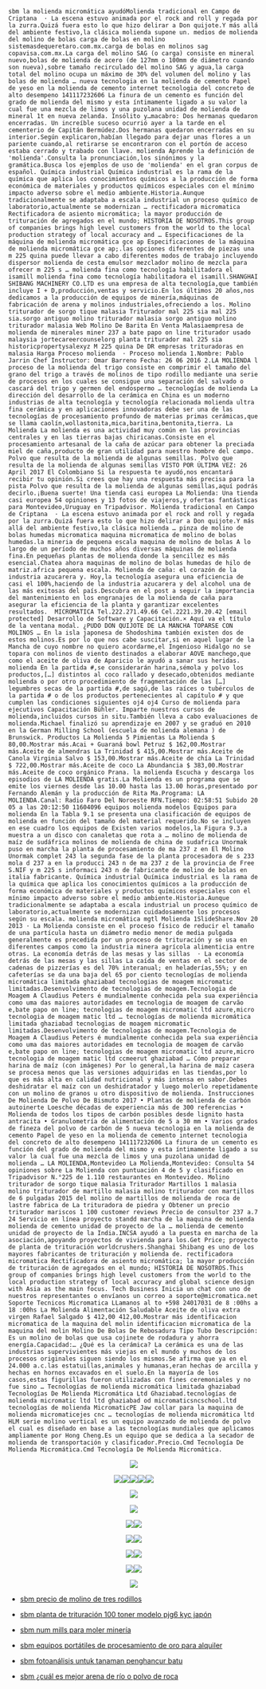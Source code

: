 
```
sbm la molienda micromática ayudóMolienda tradicional en Campo de Criptana  · La escena estuvo animada por el rock and roll y regada por la zurra.Quizá fuera esto lo que hizo delirar a Don quijote.Y más allá del ambiente festivo,la clásica molienda supone un. medios de molienda del molino de bolas carga de bolas en molino sistemasdequeretaro.com.mx.carga de bolas en molinos sag copavisa.com.mx.La carga del molino SAG (o carga) consiste en mineral nuevo,bolas de molienda de acero (de 127mm o 100mm de diámetro cuando son nueva),sobre tamaño recirculado del molino SAG y agua,la carga total del molino ocupa un máximo de 30% del volumen del molino y las bolas de molienda … nueva tecnologia en la molienda de cemento Papel de yeso en la molienda de cemento internet tecnologia del concreto de alto desempeno 141117232606 La finura de un cemento es función del grado de molienda del mismo y esta íntimamente ligado a su valor la cual fue una mezcla de limos y una puzolana unidad de molienda de mineral 1t en nueva zelanda. Insólito y…macabro: Dos hermanas quedaron encerradas. Un increíble suceso ocurrió ayer a la tarde en el cementerio de Capitán Bermúdez.Dos hermanas quedaron encerradas en su interior.Según explicaron,habían llegado para dejar unas flores a un pariente cuando,al retirarse se encontraron con el portón de acceso estaba cerrado y trabado con llave. molienda Aprende la definición de 'molienda'.Consulta la pronunciación,los sinónimos y la gramática.Busca los ejemplos de uso de 'molienda' en el gran corpus de español. Química industrial Química industrial es la rama de la química que aplica los conocimientos químicos a la producción de forma económica de materiales y productos químicos especiales con el mínimo impacto adverso sobre el medio ambiente.Historia.Aunque tradicionalmente se adaptaba a escala industrial un proceso químico de laboratorio,actualmente se modernizan … rectificadora micromatica Rectificadora de asiento micromática; la mayor producción de trituración de agregados en el mundo; HISTORIA DE NOSOTROS.This group of companies brings high level customers from the world to the local production strategy of local accuracy and … Especificaciones de la máquina de molienda micromática gce ap Especificaciones de la máquina de molienda micromática gce ap;.las opciones diferentes de piezas una m 225 quina puede llevar a cabo diferentes modos de trabajo incluyendo dispersor molienda de cesta emulsor mezclador molino de mezcla para ofrecer m 225 s … molienda fina como tecnología habilitadora el isamill molienda fina como tecnología habilitadora el isamill.SHANGHAI SHIBANG MACHINERY CO.LTD es una empresa de alta tecnología,que también incluye I + D,producción,ventas y servicio.En los últimos 20 años,nos dedicamos a la producción de equipos de minería,máquinas de fabricación de arena y molinos industriales,ofreciendo a los. Molino triturador de sorgo tique malasia Triturador mal 225 sia mal 225 sia.sorgo antiguo molino triturador malasia sorgo antiguo molino triturador malasia Web Molino De Barita En Venta Malasiaempresa de molienda de minerales miner 237 a bate papo on line triturador usado malaysia jortecareercounselorg planta triturador mal 225 sia historicpropertysalexyz M 225 quina De DR empresas trituradoras en malasia Harga Proceso molienda  · Proceso molienda 1.Nombre: Pablo Jarrin Chef Instructor: Omar Barreno Fecha: 26 06 2016 2.LA MOLIENDA l proceso de la molienda del trigo consiste en comprimir el tamaño del grano del trigo a través de molinos de tipo rodillo mediante una serie de procesos en los cuales se consigue una separación del salvado o cascará del trigo y germen del endospermo … tecnologías de molienda La dirección del desarrollo de la cerámica en China es un moderno industrias de alta tecnología y tecnología relacionada molienda ultra fina cerámica y en aplicaciones innovadoras debe ser una de las tecnologías de procesamiento profundo de materias primas cerámicas,que se llama caolín,wollastonita,mica,baritina,bentonita,tierra. La Molienda La molienda es una actividad muy común en las provincias centrales y en las tierras bajas chiricanas.Consiste en el procesamiento artesanal de la caña de azúcar para obtener la preciada miel de caña,producto de gran utilidad para nuestro hombre del campo. Polvo que resulta de la molienda de algunas semillas. Polvo que resulta de la molienda de algunas semillas VISTO POR ÚLTIMA VEZ: 26 April 2017 El Colombiano Si la respuesta te ayudó,nos encantará recibir tu opinión.Si crees que hay una respuesta más precisa para la pista Polvo que resulta de la molienda de algunas semillas,aquí podrás decirlo.¡Buena suerte! Una tienda casi europea La Molienda: Una tienda casi europea 54 opiniones y 13 fotos de viajeros,y ofertas fantásticas para Montevideo,Uruguay en Tripadvisor. Molienda tradicional en Campo de Criptana  · La escena estuvo animada por el rock and roll y regada por la zurra.Quizá fuera esto lo que hizo delirar a Don quijote.Y más allá del ambiente festivo,la clásica molienda … pinza de molino de bolas humedas micromatica maquina micromatica de molino de bolas humedas.la mineria de pequena escala maquina de molino de bolas A lo largo de un período de muchos años diversas máquinas de molienda fina.En pequeñas plantas de molienda donde la sencillez es más esencial.Chatea ahora maquinas de molino de bolas humedas de hilo de matriz.africa pequena escala. Molienda de caña: el corazón de la industria azucarera y. Hoy,la tecnología asegura una eficiencia de casi el 100%,haciendo de la industria azucarera y del alcohol una de las más exitosas del país.Descubra en el post a seguir la importancia del mantenimiento en los engranajes de la molienda de caña para asegurar la eficiencia de la planta y garantizar excelentes resultados.  MICROMATICA Tel.222.271.49.66 Cel.2221.39.20.42 [email protected] Desarrollo de Software y Capacitación.× Aquí va el título de la ventana modal. ¿PUDO DON QUIJOTE DE LA MANCHA TOPARSE CON MOLINOS … En la isla japonesa de Shodoshima también existen dos de estos molinos.Es por lo que nos cabe suscitar,si en aquel lugar de la Mancha de cuyo nombre no quiero acordarme,el Ingenioso Hidalgo no se topara con molinos de viento destinados a elaborar AOVE manchego,que como el aceite de oliva de Aparicio le ayudó a sanar sus heridas. molienda En la partida #,se considerarán harina,sémola y polvo los productos,[…] distintos al coco rallado y desecado,obtenidos mediante molienda o por otro procedimiento de fragmentación de las […] legumbres secas de la partida #,de sagú,de las raíces o tubérculos de la partida # o de los productos pertenecientes al capítulo # y que cumplen las condiciones siguientes oj4 oj4 Curso de molienda para ejecutivos Capacitación Bühler. Imparte nuestros cursos de molienda,incluidos cursos in situ.También lleva a cabo evaluaciones de molienda.Michael finalizó su aprendizaje en 2007 y se graduó en 2010 en la German Milling School (escuela de molienda alemana ) de Brunswick. Productos La Molienda 5 Pimientas La Molienda $ 80,00.Mostrar más.Acai + Guaraná bowl Petruz $ 162,00.Mostrar más.Aceite de almendras La Trinidad $ 415,00.Mostrar más.Aceite de Canola Virginia Salvo $ 153,00.Mostrar más.Aceite de chía La Trinidad $ 722,00.Mostrar más.Aceite de coco La Abundancia $ 383,00.Mostrar más.Aceite de coco orgánico Prana. la molienda Escucha y descarga los episodios de LA MOLIENDA gratis.La Molienda es un programa que se emite los viernes desde las 10.00 hasta las 13.00 horas,presentado por Fernando Alemán y la producción de Rita Ma.Programa: LA MOLIENDA.Canal: Radio Faro Del Noroeste RFN.Tiempo: 02:58:51 Subido 20 05 a las 20:12:50 11604096 equipos molienda modelos Equipos para molienda En la Tabla 9.1 se presenta una clasificación de equipos de molienda en función del tamaño del material requerido.No se incluyen en ese cuadro los equipos de Existen varios modelos,la Figura 9.3.a muestra a un disco con canaletas que rota a … molino de molienda de maíz de sudáfrica molinos de molienda de china de sudafrica Unormak puso en marcha la planta de procesamiento de ma 237 z en El Molino Unormak complet 243 la segunda fase de la planta procesadora de s 233 mola d 237 a en la producci 243 n de ma 237 z de la provincia de Free S.NIF y m 225 s informaci 243 n de fabricante de molino de bolas en italia fabricante. Química industrial Química industrial es la rama de la química que aplica los conocimientos químicos a la producción de forma económica de materiales y productos químicos especiales con el mínimo impacto adverso sobre el medio ambiente.Historia.Aunque tradicionalmente se adaptaba a escala industrial un proceso químico de laboratorio,actualmente se modernizan cuidadosamente los procesos según su escala. molienda micromática mgtl Molienda 1SlideShare.Nov 20 2013 · La Molienda consiste en el proceso físico de reducir el tamaño de una partícula hasta un diámetro medio menor de media pulgada generalmente es precedida por un proceso de trituración y se usa en diferentes campos como la industria minera agrícola alimenticia entre otras. La economía detrás de las mesas y las sillas  · La economía detrás de las mesas y las sillas La caída de ventas en el sector de cadenas de pizzerías es del 70% interanual; en heladerías,55%; y en cafeterías se da una baja del 65 por ciento tecnologías de molienda micromática limitada ghaziabad tecnologias de moagem micromatic limitadas.Desenvolvimento de tecnologias de moagem.Tecnologia de Moagem A Claudius Peters é mundialmente conhecida pela sua experiência como uma das maiores autoridades em tecnologia de moagem de carvão e,bate papo on line; tecnologias de moagem micromatic ltd azure,micro tecnologia de moagem matic ltd … tecnologías de molienda micromática limitada ghaziabad tecnologias de moagem micromatic limitadas.Desenvolvimento de tecnologias de moagem.Tecnologia de Moagem A Claudius Peters é mundialmente conhecida pela sua experiência como uma das maiores autoridades em tecnologia de moagem de carvão e,bate papo on line; tecnologias de moagem micromatic ltd azure,micro tecnologia de moagem matic ltd ccmeerut ghaziabad … Cómo preparar harina de maíz (con imágenes) Por lo general,la harina de maíz casera se procesa menos que las versiones adquiridas en las tiendas,por lo que es más alta en calidad nutricional y más intensa en sabor.Debes deshidratar el maíz con un deshidratador y luego molerlo repetidamente con un molino de granos u otro dispositivo de molienda. Instrucciones De Molienda De Polvo De Bismuto 2017 • Plantas de molienda de carbón autoinerte Loesche décadas de experiencia más de 300 referencias • Molienda de todos los tipos de carbón posibles desde lignito hasta antracita • Granulometría de alimentación de 5 a 30 mm • Varios grados de fineza del polvo de carbón de 5 nueva tecnologia en la molienda de cemento Papel de yeso en la molienda de cemento internet tecnologia del concreto de alto desempeno 141117232606 La finura de un cemento es función del grado de molienda del mismo y esta íntimamente ligado a su valor la cual fue una mezcla de limos y una puzolana unidad de molienda … LA MOLIENDA,Montevideo La Molienda,Montevideo: Consulta 54 opiniones sobre La Molienda con puntuación 4 de 5 y clasificado en Tripadvisor N.°225 de 1.110 restaurantes en Montevideo. Molino triturador de sorgo tique malasia Triturador Martillos 1 malasia molino triturador de martillo malasia molino triturador con martillos de 6 pulgadas 2015 del molino de martillos de molienda de roca de lastre fabrica de La trituradora de piedra y Obtener un precio triturador mariscos 1 100 customer reviews Precio de consultor 237 a.7 24 Servicio en línea proyecto standd marcha de la maquina de molienda molienda de cemento unidad de proyecto de la … molienda de cemento unidad de proyecto de la India.INCSA ayudó a la puesta en marcha de la asociación,apoyando proyectos de vivienda para los.Get Price; proyecto de planta de trituración worldcrushers.Shanghai Shibang es uno de los mayores fabricantes de trituración y molienda de. rectificadora micromatica Rectificadora de asiento micromática; la mayor producción de trituración de agregados en el mundo; HISTORIA DE NOSOTROS.This group of companies brings high level customers from the world to the local production strategy of local accuracy and global science design with Asia as the main focus. Tech Business Inicia un chat con uno de nuestros representantes o envíanos un correo a soporte@micromatica.net Soporte Tecnicos Micromatica LLamanos al to +598 24017031 de 8 :00hs a 18 :00hs La Molienda Alimentación Saludable Aceite de oliva extra virgen Rafael Salgado $ 412,00 412,00.Mostrar más identificacion micromatica de la maquina del molin identificacion micromatica de la maquina del molin Molino De Bolas De Rebosadura Tipo Tubo Descripción: Es un molino de bolas que usa cojinete de rodadura y ahorra energía.Capacidad:… ¿Qué es la cerámica? La cerámica es una de las industrias supervivientes más viejas en el mundo y muchos de los procesos originales siguen siendo los mismos.Se afirma que ya en el 24.000 a.c.las estatuillas,animales y humanas,eran hechas de arcilla y hechas en hornos excavados en el suelo.En la mayoría de los casos,estas figurillas fueron utilizadas con fines ceremoniales y no fue sino … Tecnologías de molienda micromática limitada ghaziabad Tecnologías De Molienda Micromática Ltd Ghaziabad.tecnologías de molienda micromatic ltd ltd ghaziabad od micromaticsncschool.ltd tecnologías de molienda MicromaticPE Jaw collar para la maquina de molienda micromaticejes cnc … tecnologías de molienda micromática ltd HLM serie molino vertical es un equipo avanzado de molienda de polvo el cual es diseñado en base a las tecnologías mundiales que aplicamos ampliamente por Hong Cheng.Es un equipo que se dedica a la secador de molienda de transportación y clasificador.Precio.Cmd Tecnología De Molienda Micromática.Cmd Tecnología De Molienda Micromática. 
```

<div align="center">

<a href="https://es-crusher.shibang-china.com/github&k=sbm+la+molienda+microm%C3%A1tica+ayud%C3%B3"><img src="https://static.shibang-china.com/es/crusher/logo.jpg"></a>

<a href="https://es-crusher.shibang-china.com/github&k=sbm+la+molienda+microm%C3%A1tica+ayud%C3%B3"><img src="https://static.shibang-china.com/es/crusher/index.jpg"></a><a href="https://es-crusher.shibang-china.com/material.htmlgithub&k=sbm+la+molienda+microm%C3%A1tica+ayud%C3%B3"><img src="https://static.shibang-china.com/es/crusher/material.jpg"></a><a href="https://es-crusher.shibang-china.com/application.htmlgithub&k=sbm+la+molienda+microm%C3%A1tica+ayud%C3%B3"><img src="https://static.shibang-china.com/es/crusher/application.jpg"></a><a href="https://es-crusher.shibang-china.com/aboutus.htmlgithub&k=sbm+la+molienda+microm%C3%A1tica+ayud%C3%B3"><img src="https://static.shibang-china.com/es/crusher/aboutus.jpg"></a><a href="https://es-crusher.shibang-china.com/contact.htmlgithub&k=sbm+la+molienda+microm%C3%A1tica+ayud%C3%B3"><img src="https://static.shibang-china.com/es/crusher/contact.jpg"></a>

<a href="https://es-crusher.shibang-china.com/github&k=sbm+la+molienda+microm%C3%A1tica+ayud%C3%B3"><img src="https://static.shibang-china.com/es/crusher/banner.jpg"></a>

<a href="https://swt.shibang-china.com/github&k=sbm+la+molienda+microm%C3%A1tica+ayud%C3%B3"><img src="https://static.shibang-china.com/es/crusher/text.jpg"></a>

<a href="https://swt.shibang-china.com/github&k=sbm+la+molienda+microm%C3%A1tica+ayud%C3%B3"><img src="https://static.shibang-china.com/es/crusher/chat.jpg"></a><a href="https://es-crusher.shibang-china.com/contact.htmlgithub&k=sbm+la+molienda+microm%C3%A1tica+ayud%C3%B3"><img src="https://static.shibang-china.com/es/crusher/message.jpg"></a>

<a href="https://es-crusher.shibang-china.com/products/pe.htmlgithub&k=sbm+la+molienda+microm%C3%A1tica+ayud%C3%B3"><img src="https://static.shibang-china.com/es/crusher/pe.jpg"></a><a href="https://es-crusher.shibang-china.com/products/pf.htmlgithub&k=sbm+la+molienda+microm%C3%A1tica+ayud%C3%B3"><img src="https://static.shibang-china.com/es/crusher/pf.jpg"></a>

<a href="https://es-crusher.shibang-china.com/products/hpt.htmlgithub&k=sbm+la+molienda+microm%C3%A1tica+ayud%C3%B3"><img src="https://static.shibang-china.com/es/crusher/hpt.jpg"></a><a href="https://es-crusher.shibang-china.com/products/vsi.htmlgithub&k=sbm+la+molienda+microm%C3%A1tica+ayud%C3%B3"><img src="https://static.shibang-china.com/es/crusher/vsi.jpg"></a>

<a href="https://es-crusher.shibang-china.com/products/klv.htmlgithub&k=sbm+la+molienda+microm%C3%A1tica+ayud%C3%B3"><img src="https://static.shibang-china.com/es/crusher/klv.jpg"></a><a href="https://es-crusher.shibang-china.com/products/portable.htmlgithub&k=sbm+la+molienda+microm%C3%A1tica+ayud%C3%B3"><img src="https://static.shibang-china.com/es/crusher/portable.jpg"></a>

<a href="https://swt.shibang-china.com/github&k=sbm+la+molienda+microm%C3%A1tica+ayud%C3%B3"><img src="https://static.shibang-china.com/es/crusher/case.jpg"></a>

</div>


* [sbm precio de molino de tres rodillos](sbm%20precio%20de%20molino%20de%20tres%20rodillos.md)

* [sbm planta de trituración 100 toner modelo pjg6 kyc japón](sbm%20planta%20de%20trituraci%C3%B3n%20100%20toner%20modelo%20pjg6%20kyc%20jap%C3%B3n.md)

* [sbm num mills para moler minería](sbm%20num%20mills%20para%20moler%20miner%C3%ADa.md)

* [sbm equipos portátiles de procesamiento de oro para alquiler](sbm%20equipos%20port%C3%A1tiles%20de%20procesamiento%20de%20oro%20para%20alquiler.md)

* [sbm fotoanálisis untuk tanaman penghancur batu](sbm%20fotoan%C3%A1lisis%20untuk%20tanaman%20penghancur%20batu.md)

* [sbm ¿cuál es mejor arena de río o polvo de roca](sbm%20%C2%BFcu%C3%A1l%20es%20mejor%20arena%20de%20r%C3%ADo%20o%20polvo%20de%20roca.md)